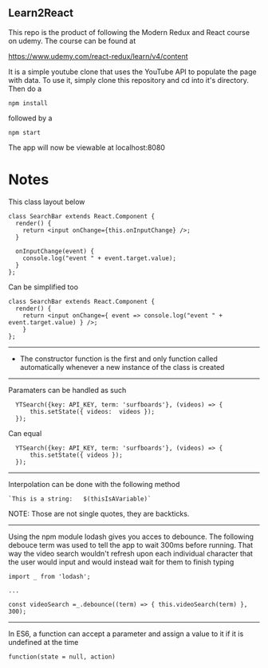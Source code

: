 ## Learn2React

This repo is the product of following the Modern Redux and React course on udemy. The course can be found at

https://www.udemy.com/react-redux/learn/v4/content

It is a simple youtube clone that uses the YouTube API to populate the page with
data. To use it, simply clone this repository and cd into it's directory.
Then do a

`npm install`

followed by a

`npm start`

The app will now be viewable at localhost:8080

<h1> Notes </h1>

This class layout below

	class SearchBar extends React.Component {
	  render() {
	    return <input onChange={this.onInputChange} />;
	  }

	  onInputChange(event) {
	    console.log("event " + event.target.value);
	  }
	};

Can be simplified too

	class SearchBar extends React.Component {
	  render() {
	    return <input onChange={ event => console.log("event " + event.target.value) } />;
		}
	};

---

- The constructor function is the first and only function called automatically whenever a new instance of the class is created

---

Paramaters can be handled as such

	  YTSearch({key: API_KEY, term: 'surfboards'}, (videos) => {
	      this.setState({ videos:  videos });
	  });

Can equal

	  YTSearch({key: API_KEY, term: 'surfboards'}, (videos) => {
	      this.setState({ videos });
	  });

---

Interpolation can be done with the following method

	`This is a string:   $(thisIsAVariable)`

NOTE: Those are not single quotes, they are backticks.

---

Using the npm module lodash gives you acces to debounce. The following debouce term was used to tell the app to wait 300ms before running. That way the video search wouldn't refresh upon each individual character that the user would input and would instead wait for them to finish typing

	import _ from 'lodash';

	...

	const videoSearch =_.debounce((term) => { this.videoSearch(term) }, 300);

---

In ES6, a function can accept a parameter and assign a value to it if it is undefined at the time

	function(state = null, action)

